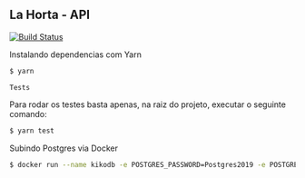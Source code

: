 ## La Horta - __API__

[![Build Status](https://travis-ci.org/mizamelo/backend-kiko-app.svg?branch=master)](https://travis-ci.org/mizamelo/backend-kiko-app)

Instalando dependencias com Yarn

```bash
$ yarn
```

`Tests`

Para rodar os testes basta apenas, na raiz do projeto, executar o seguinte comando:

```bash
$ yarn test
```

Subindo Postgres via Docker

```bash
$ docker run --name kikodb -e POSTGRES_PASSWORD=Postgres2019 -e POSTGRES_DB=kikodb -p 5432:5432 -d postgres
```
